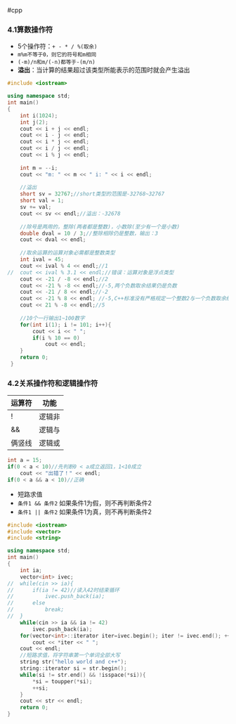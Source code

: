 #cpp 
### 4.1算数操作符
- 5个操作符：`+ - * / %(取余)`
- `m%m不等于0，则它的符号和m相同` 
- `(-m)/n和m/(-n)都等于-(m/n)` 
- **溢出**：当计算的结果超过该类型所能表示的范围时就会产生溢出
```cpp
#include <iostream>

using namespace std;
int main()
{
	int i(1024);
	int j(2);
	cout << i + j << endl;
	cout << i - j << endl;
	cout << i * j << endl;
	cout << i / j << endl;
	cout << i % j << endl;
	
	int m = --i;
	cout << "m: " << m << " i: " << i << endl;
	
	//溢出
	short sv = 32767;//short类型的范围是-32768~32767
	short val = 1;
	sv += val;
	cout << sv << endl;//溢出：-32678 
	
	//除号是两用的，整除(两者都是整数)，小数除(至少有一个是小数) 
	double dval = 10 / 3;//整除相除仍是整数，输出：3 
	cout << dval << endl; 
	
	//取余运算的运算对象必需都是整数类型 
	int ival = 45;
	cout << ival % 4 << endl;//1
//	cout << ival % 3.1 << endl;//错误：运算对象是浮点类型
	cout << -21 / -8 << endl;//2
	cout << -21 % -8 << endl;//-5,两个负数取余结果仍是负数 
	cout << -21 / 8 << endl;//-2
	cout << -21 % 8 << endl; //-5,C++标准没有严格规定一个整数2与一个负数取余结果 
	cout << 21 % -8 << endl;//5
	
	//10个一行输出1~100数字
	for(int i(1); i != 101; i++){
		cout << i << " ";
		if(i % 10 == 0)
			cout << endl;
	} 
	return 0;
 } 
```
### 4.2关系操作符和逻辑操作符
| 运算符 | 功能   |
| ------ | ------ |
| !      | 逻辑非 |
| &&     | 逻辑与 |
| 俩竖线  | 逻辑或 |
```cpp
int a = 15;
if(0 < a < 10)//先判断0 < a成立返回1，1<10成立
	cout << "出错了！" << endl;
if(0 < a && a < 10)//正确
```
- 短路求值
- `条件1 && 条件2` 如果条件1为假，则不再判断条件2
- `条件1 || 条件2` 如果条件1为真，则不再判断条件2
```cpp
#include <iostream>
#include <vector>
#include <string>

using namespace std;
int main()
{
	int ia;
	vector<int> ivec;
//	while(cin >> ia){
//		if(ia != 42)//读入42时结束循环 
//			ivec.push_back(ia);
//		else 
//			break;
//	}
	while(cin >> ia && ia != 42)
		ivec.push_back(ia); 
	for(vector<int>::iterator iter=ivec.begin(); iter != ivec.end(); ++iter)
		cout << *iter << " ";
	cout << endl;	
	//短路求值，将字符串第一个单词全部大写
	string str("hello world and c++");
	string::iterator si = str.begin();
	while(si != str.end() && !isspace(*si)){
		*si = toupper(*si);	
		++si;
	}
	cout << str << endl;
	return 0;
}
```